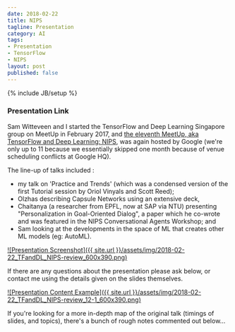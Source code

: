 ```yaml
---
date: 2018-02-22
title: NIPS 
tagline: Presentation
category: AI
tags:
- Presentation
- TensorFlow
- NIPS
layout: post
published: false
---
```

{% include JB/setup %}

### Presentation Link

Sam Witteveen and I started the TensorFlow and Deep Learning Singapore group on MeetUp in February 2017,
and [the eleventh MeetUp, aka TensorFlow and Deep Learning: NIPS](https://www.meetup.com/TensorFlow-and-Deep-Learning-Singapore/events/247733545/),
was again hosted by Google (we're only up to 11 because we essentially skipped one month because of venue scheduling conflicts at Google HQ).

The line-up of talks included : 

*  my talk on 'Practice and Trends' (which was a condensed version of the first Tutorial session by Oriol Vinyals and Scott Reed);
*  Olzhas describing Capsule Networks using an extensive deck, 
*  Chaitanya (a researcher from EPFL, now at SAP via NTU) presenting "Personalization in Goal-Oriented Dialog", a paper which he co-wrote and was featured in the NIPS Conversational Agents Workshop; and 
*  Sam looking at the developments in the space of ML that creates other ML models (eg: AutoML).

<a href=" http://redcatlabs.com/2018-02-22_TFandDL_NIPS-review/" target="_blank">
![Presentation Screenshot]({{ site.url }}/assets/img/2018-02-22_TFandDL_NIPS-review_600x390.png)
</a>

If there are any questions about the presentation please ask below, 
or contact me using the details given on the slides themselves.

<a href=" http://redcatlabs.com/2018-02-22_TFandDL_NIPS-review/#/12/1" target="_blank">
![Presentation Content Example]({{ site.url }}/assets/img/2018-02-22_TFandDL_NIPS-review_12-1_600x390.png)
</a>

If you're looking for a more in-depth map of the original talk (timings of slides, and topics), 
there's a bunch of rough notes commented out below...

<!--
Let's make presentation notes (including slide # and video timing) for the NIPS talk here : 
*  https://www.reddit.com/r/MachineLearning/comments/7jhdiq/d_deep_learning_practice_and_trends_a_nips_2017/
*  Talk : https://www.youtube.com/watch?v=YJnddoa8sHk
*  Slides : 
* Presenters : 
   *  Oriol Vinyals (Berkley, Google, then DeepMind);
   *  Scott Reed (U. Michigan, DeepMind)

slide03 : 01:45 : Trends : 
  Autoregressive models
  Domain Alignment
  Learning to Learn
  Graph Networks
  Program Induction
  
  (Deep RL tutorial will deal with that topic)

2m30 : slide03 : 
 Deep Learning Building Blocks

6m00 : Inputs and Outputs

  slide09 : Structured = Not really
  slide10 : Images (including bread-muscle man)
  slide11 : Sequences (including decision-making)
  slide12 : Build model locally, train for hyperparameters in cloud

11m50 : Architectures

  slide17 : Convolutions "Inductive Biases" = locality and translation invariance
    Idea of convolutions derived from locality and weight sharing
    AlexNet & ImageNet & Revolution of depth
    18:20 : Training challenges (slide26) : computational complexity, optimisation problems
      Use stacks of small 3x3 convolutions (larger receptive fields, fewer parameters)
      BatchNorm, Weight Initialisation, Residual Connections
      slide29 : Inception v2 : introduced BatchNorm
      slide30 : Residual connections (20m20) + ResNet results, 
        New results this year : DenseNet, U-Net
        
  slide38 : 23:00 : Sequences
    slide39 : Neural embeddings + Recurrent Language Models
    slide40 : 25:00 : Vectorising context
    slide41 : 26:45 : Recurrent NN introduced
    slide46 : 27:30 : seq2seq + simplification of code
    slide49 : 29:20 : Neural Machine Translation
    slide50 : 30:00 : seq2seq limitations (8000 hidden) = bottleneck at transition
    slide52 : 31:20 : Attention = correct inductive bias for passing information 
                        (Bahdanai ICLR2015 was 'best paper' of year, no question)
    slide60 : 34:30 : Example of attention computation
    slide62 : 36:05 : Sequences : tricks of the trade, eg:
                        seq2seq init is ~U(-0.05,+0.05))
                        clipping : If norm(grad)>5, grad=grad_direction * 5
    slide63 : 36:39 : Attention and Memory Toolbox + Additional Resources


  
slide65 : 37:20 : Trends (source: ICLR 2018 abstracts)  NICE SLIDE
  

Trend : Generative and Autoregressive Models (new speaker 39:00, slide68) 
  Latent variable models (VAE, DRAW)
  Implicit (GAN, GMME, Progressive GAN)
  Transform (NIDE, IAF, Real NVP)
  Autoregressive (NADE, MADE, RIDE, PixelCNN, WaveNet)
  
  First 3 covered in excellent UAI-2017 Tutorial
  GANs also covered in NIPS-2016 Tutorial

  slide70 : 40:25 : Autoregressive models : Main idea
  
  slide73 : 42:30 : Causal Convolution + Dilation + Stacks
  slide75 : 44:10 : Cross-entropy loss (using logits)
  slide77 : 44:40 : Mixture of logistics loss (from PixelCNN)
  slide78 : 45:25 : Actual mixture of logistics loss defined
  slide80 : 46:35 : WaveNet distillation O(N)->O(1) sampling
  
  slide83 : 47:52 : Modeling Text
  slide90 : 48:58 : NMR with dilated causal convolutions
  slide91 : 49:00 : Convolutional MT with attention (Facebook)
  slide95 : 51:15 : Non-autoregressive transformer for NMT "Fertility values" (Gu et al)
                      Similar to training a teacher network (parallel) for fertilities
                      Then a student doesn't need to do attention
                       
  slide96 : 52:20 : Modeling Images
  slide98 : 53:40 : Causal convolutions for images
  slide101 : 55:12 : Group-by-group modeling
  slide104 : 56:52 : Parallel autoregressive models in 3D (and scan-completion)
  
  slide108 : 57:31 : Scoring and sampling
                      Fully sequential : PixelCNN, WaveNet : O(1) scoring, O(N ) sampling
                      Conditional independence : O(1) scoring, better sampling
                      Distilled models : Parallel WaveNet, Parallel NMT : O(N) scoring, O(1) sampling
  
Trend : Domain Alignment (58:51, slide 111) un- or weakly- supervised
    This is a wiring game, rather than clever architectures
    i.e. Losses : Latent space (domain confusion), 
                  Pixel space (cycle consistency)
                  Adversarial and Liklihood losses work
  slide112 : 1:00:00 : Visual Domain alignment (photos and sketches)
  slide113 : 1:01:50 : Shared cross-modal representations
  slide114 : 1:02:40 : Cross-domain retrieval (weakly aligned data)
  slide115 : 1:03:10 : Unsupervised domain transfer for classification
  slide116 : 1:03:30 : Gradient reversal layer explained (nice SLIDE)
  slide117 : 1:04:15 : Unsupervised cross-domain image generation (create sketches) nice SLIDEs
  slide119 : 1:06:00 : Cycle-considency loss (nice SLIDEs) == CycleGAN
  slide121 : 1:07:15 : Unsupervised image-to-image translation (shared latent space) nice SLIDEs
  slide123 : 1:08:50 : DiscoGAN (Car2Face) nice SLIDEs
  slide125 : 1:09:55 : GraspGAN (robotics) nice SLIDEs
  slide127 : 1:44:20 : Text corpora (machine translation) 2 different papers
  
Trend : Learning to Learn / MetaLearning (back to OV : 1:13:05, slide130)
  Loss game (again) : Loss that models another loss
     One-shot learning is in this category
  
  slide133 : 1:13:45 : Learning to Learn - sample new task => adapt quickly
  slide134 : 1:15:25 : Building the equation (SLIDE?)
  slide136 : 1:18:00 : Model-based; Metric-based; Optimisation-based
  slide137 : 1:21:00 : One-shot imitation learning
  
Trend : Graphs (1:22:00, slide 141)
  Natural trend :: Fixed->Tensor->Sequential->Graphs
    Building blocks : architecture game
    
  slide144 : 1:23:40 : Inductive bias for graphs : Want order-invariant model  (DeepSets = recommended)
  slide145 : 1:24:50 : Message Passing Neural Networks with worked example
  slide154 : 1:27:50 : Predicting chemical experiment with MPNNs
  slide156 : 1:28:25 : Interaction Networks (glossed over)
  slide158 : 1:28:34 : Gated Graph Neural Networks. etc, etc 
  slide163 : 1:28:54 : Technical challenges : Batching is a problem for graph-building frameworks
  slide164 : 1:29:53 : Summary and Further Reading
  
  
Trend : Program induction (back to Scott : 1:30:00, slide165)
  Research landscape
    Neural network is the program
    Neural network generates the program source code (if it works : perfect generalisation)
    Probabalistic programming with neural networks (not now)
    
  slide168 : 1:32:20 : Learning to Execute "Bold" - apply seq2seq to everything
  slide170 : 1:33:20 : Neural Turing Machine / Differentiable Neural Computer (with memory)
  slide173 : 1:35:40 : Hierarchical Programs : Neural task programming
  slide175 : 1:36:25 : DeepCoder (generates code in a DSL) - use attribute prediction to prune search space
  slide176 : 1:38:15 : RobustFill (robust to data errors in I/O pairs)
  
Conclusions and Expectations (Scott : 1:41:07, slide181)
  Autoregressive models and ConvNets are already in use in consumer applications
  
  Inductive biases are useful
    - Spacial invariance : CNNs
    - Time recurrence : RNNs
    - Permutation invariance : Graphs
    
  More ResNet tricks to be discovered?
  
  GANs may have interesting market applications (phone apps)
  
  Meta-Learning : Learn more of model lifecycle end-to-end
  
!-->


